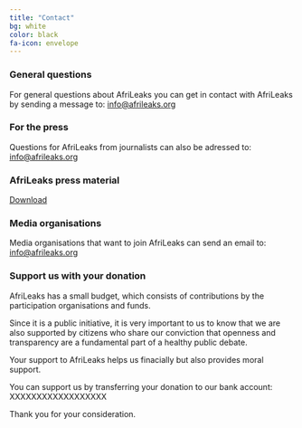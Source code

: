```yaml
---
title: "Contact"
bg: white
color: black
fa-icon: envelope
---
```


### General questions
For general questions about AfriLeaks you can get in contact with AfriLeaks by sending a message to: [info@afrileaks.org](mailto:info@afrileaks.org)

### For the press
Questions for AfriLeaks from journalists can also be adressed to: [info@afrileaks.org](mailto:info@afrileaks.org)

### AfriLeaks press material
[Download](#)

### Media organisations
Media organisations that want to join AfriLeaks can send an email to: [info@afrileaks.org](mailto:info@afrileaks.org)

### Support us with your donation
AfriLeaks has a small budget, which consists of contributions by the participation organisations and funds.

Since it is a public initiative, it is very important to us to know that we are also supported by citizens who share our conviction that openness and transparency are a fundamental part of a healthy public debate.

Your support to AfriLeaks helps us finacially but also provides moral support.

You can support us by transferring your donation to our bank account: XXXXXXXXXXXXXXXXXX

Thank you for your consideration.